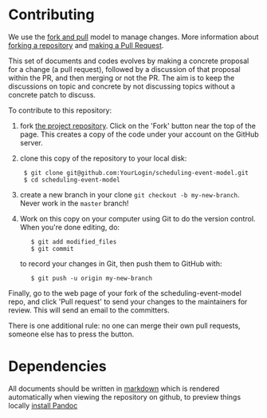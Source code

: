 # Contributing

We use the [fork and pull][gh-fork-pull] model to manage changes. More information
about [forking a repository][gh-fork] and [making a Pull Request][gh-pull].

This set of documents and codes evolves by making a concrete proposal for a
change (a pull request), followed by a discussion of that proposal within the
PR, and then merging or not the PR. The aim is to keep the discussions on topic
and concrete by not discussing topics without a concrete patch to discuss.

To contribute to this repository:

1. fork [the project repository](https://github.com/lhcb/scheduling-event-model/).
   Click on the 'Fork' button near the top of the page. This creates a copy of
   the code under your account on the GitHub server.
2. clone this copy of the repository to your local disk:

        $ git clone git@github.com:YourLogin/scheduling-event-model.git
        $ cd scheduling-event-model

2. create a new branch in your clone `git checkout -b my-new-branch`. Never
   work in the ``master`` branch!
4. Work on this copy on your computer using Git to do the version
   control. When you're done editing, do:

          $ git add modified_files
          $ git commit

   to record your changes in Git, then push them to GitHub with:

          $ git push -u origin my-new-branch

Finally, go to the web page of your fork of the scheduling-event-model repo,
and click 'Pull request' to send your changes to the maintainers for
review. This will send an email to the committers.

There is one additional rule: no one can merge their own pull requests, someone
else has to press the button.


# Dependencies

All documents should be written in [markdown]() which is rendered automatically
when viewing the repository on github, to preview things locally [install Pandoc](http://www.pandoc.org/installing)

[gh-fork]: https://help.github.com/articles/fork-a-repo/
[gh-pull]: https://help.github.com/articles/using-pull-requests/
[gh-fork-pull]: https://help.github.com/articles/using-pull-requests/#fork--pull

